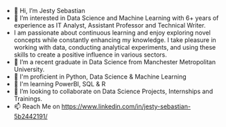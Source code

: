 - 👋 Hi, I’m Jesty Sebastian
- 👀 I’m interested in Data Science and Machine Learning with 6+ years of experience as IT Analyst, Assistant Professor and Technical Writer.
- I am passionate about continuous learning and enjoy exploring novel concepts while constantly enhancing my knowledge. I take pleasure in working with data, conducting analytical experiments, and using these skills to create a positive influence in various sectors.
- 🌱 I’m a recent graduate in Data Science from Manchester Metropolitan University.
- 🌱 I'm proficient in Python, Data Science & Machine Learning
- 🌱 I'm learning PowerBI, SQL & R
- 💞️ I’m looking to collaborate on Data Science Projects, Internships and Trainings.
- 📫 Reach Me on https://www.linkedin.com/in/jesty-sebastian-5b2442191/
<!---
Jesty-Sebastian/Jesty-Sebastian is a ✨ special ✨ repository because its `README.md` (this file) appears on your GitHub profile.
You can click the Preview link to take a look at your changes.
--->
